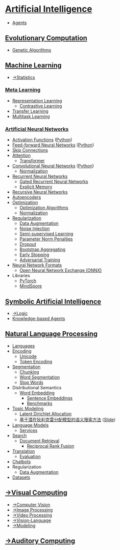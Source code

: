 # [Artificial Intelligence](Artificial%20Intelligence.md)
- [Agents](Agents.md)

## [Evolutionary Computation](Evolutionary/README.md)
- [Genetic Algorithms](Evolutionary/Genetic/README.md)

## [Machine Learning](Learning/README.md)
- [→Statistics](https://github.com/Chaoses-Ib/Statistics)

### [Meta Learning](Learning/Meta/README.md)
- [Representation Learning](Learning/Meta/Representation/README.md)
  - [Contrastive Learning](Learning/Meta/Representation/Contrastive/README.md)
- [Transfer Learning](Learning/Meta/Transfer/README.md)
- [Multitask Learning](Learning/Meta/Multitask/README.md)

### [Artificial Neural Networks](Learning/Neural/README.md)
- [Activation Functions](Learning/Neural/Activation%20Functions.md) ([Python](Learning/Neural/Activation%20Functions.ipynb))
- [Feed-forward Neural Networks](Learning/Neural/Feed-forward.md) ([Python](Learning/Neural/Feed-forward.ipynb))
- [Skip Connections](Learning/Neural/Skip%20Connections/README.md)
- [Attention](Learning/Neural/Attention/README.md)
  - [Transformer](Learning/Neural/Attention/Transformer/README.md)
- [Convolutional Neural Networks](Learning/Neural/Convolutional/README.md) ([Python](Learning/Neural/Convolutional/README.ipynb))
  - [Normalization](Learning/Neural/Convolutional/Normalization.md)
- [Recurrent Neural Networks](Learning/Neural/Recurrent/README.md)
  - [Gated Recurrent Neural Networks](Learning/Neural/Recurrent/Gated/README.md)
  - [Explicit Memory](Learning/Neural/Recurrent/Explicit%20Memory.md)
- [Recursive Neural Networks](Learning/Neural/Recursive/README.md)
- [Autoencoders](Learning/Neural/Autoencoders/README.md)
- [Optimization](Learning/Neural/Optimization/README.md)
  - [Optimization Algorithms](Learning/Neural/Optimization/Algorithms.md)
  - [Normalization](Learning/Neural/Optimization/Normalization.md)
- [Regularization](Learning/Neural/Regularization/README.md)
  - [Data Augmentation](Learning/Neural/Regularization/Data%20Augmentation.md)
  - [Noise Injection](Learning/Neural/Regularization/Noise%20Injection.md)
  - [Semi-supervised Learning](Learning/Neural/Regularization/Semi-supervised%20Learning.md)
  - [Parameter Norm Penalties](Learning/Neural/Regularization/Parameter%20Norm%20Penalties.md)
  - [Dropout](Learning/Neural/Regularization/Dropout.md)
  - [Bootstrap Aggregating](Learning/Neural/Regularization/Bootstrap%20Aggregating.md)
  - [Early Stopping](Learning/Neural/Regularization/Early%20Stopping.md)
  - [Adversarial Training](Learning/Neural/Regularization/Adversarial%20Training.md)
- [Neural Network Formats](Learning/Neural/Formats/README.md)
  - [Open Neural Network Exchange (ONNX)](Learning/Neural/Formats/ONNX/README.md)
- Libraries
  - [PyTorch](Learning/Neural/PyTorch/README.md)
  - [MindSpore](Learning/Neural/MindSpore/README.md)

## [Symbolic Artificial Intelligence](Symbolic/README.md)
- [→Logic](https://github.com/Chaoses-Ib/Mathematics#logic)
- [Knowledge-based Agents](Symbolic/Knowledge-based%20Agents.md)

## [Natural Language Processing](Language/README.md)
- [Languages](Language/Languages/README.md)
- [Encoding](Language/Encoding/README.md)
  - [Unicode](Language/Encoding/Unicode/README.md)
  - [Token Encoding](Language/Encoding/Token/README.md)
- [Segmentation](Language/Segmentation/README.md)
  - [Chunking](Language/Segmentation/Chunking.md)
  - [Word Segmentation](Language/Segmentation/Word.md)
  - [Stop Words](Language/Segmentation/Stop%20Words.md)
- Distributional Semantics
  - [Word Embedding](Language/Semantics/Embedding/README.md)
    - [Sentence Embeddings](Language/Semantics/Embedding/Sentence.md)
    - [Benchmarks](Language/Semantics/Embedding/benches/README.md)
- [Topic Modeling](Language/Topic/README.md)
  - [Latent Dirichlet Allocation](Language/Topic/LDA.md)
  - [基于潜在狄利克雷分配模型的语义搜索方法](Language/Topic/基于潜在狄利克雷分配模型的语义搜索方法/Paper.pdf) ([Slide](Language/Topic/基于潜在狄利克雷分配模型的语义搜索方法/Slide.pdf))
- [Language Models](Language/Models/README.md)
  - [Services](Language/Models/Services.md)
- [Search](Language/Search/README.md)
  - [Document Retrieval](Language/Search/Document/README.md)
    - [Reciprocal Rank Fusion](Language/Search/Document/Reciprocal.md)
- [Translation](Language/Translation/README.md)
  - [Evaluation](Language/Translation/Evaluation.md)
- [Chatbots](Language/Chatbots.md)
- Regularization
  - [Data Augmentation](Language/Regularization/Data%20Augmentation.md)
- [Datasets](Language/Datasets.md)

## [→Visual Computing](https://github.com/Chaoses-Ib/VisualComputing)
- [→Computer Vision](https://github.com/Chaoses-Ib/VisualComputing#computer-vision)
- [→Image Processing](https://github.com/Chaoses-Ib/VisualComputing#image-processing)
- [→Video Processing](https://github.com/Chaoses-Ib/VisualComputing#video-processing)
- [→Vision-Language](https://github.com/Chaoses-Ib/VisualComputing#vision-language)
- [→Modeling](https://github.com/Chaoses-Ib/VisualComputing#modeling)

## [→Auditory Computing](https://github.com/Chaoses-Ib/AuditoryComputing)